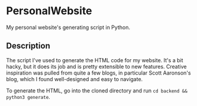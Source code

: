 # PersonalWebsite
My personal website's generating script in Python.

## Description

The script I've used to generate the HTML code for my website. It's a bit hacky, but it does its job and is pretty extensible to new features. Creative inspiration was pulled from quite a few blogs, in particular Scott Aaronson's blog, which I found well-designed and easy to navigate.

To generate the HTML, go into the cloned directory and run `cd backend && python3 generate`.

